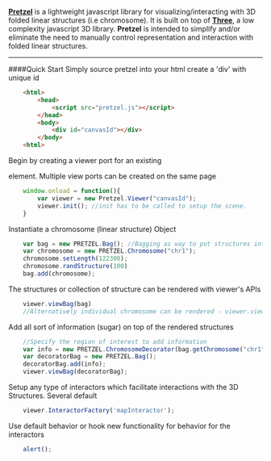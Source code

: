 [**Pretzel**](https://github.com/lexxx233/Pretzel.JS) is a lightweight javascript library for visualizing/interacting with 3D folded linear structures (i.e chromosome). It is built on top of [**Three**](http://www.threejs.org), a low complexity javascript 3D library. **Pretzel** is intended to simplify and/or eliminate the need to manually control representation and interaction with folded linear structures.
___
####Quick Start
Simply source pretzel into your html
create a 'div' with unique id
```html
    <html>
        <head>
            <script src="pretzel.js"></script>
        </head>
        <body>
            <div id="canvasId"></div>
        </body>
    <html>
```
Begin by creating a viewer port for an existing <div> element. Multiple view ports can be created on the same page
```javascript
    window.onload = function(){
        var viewer = new Pretzel.Viewer("canvasId");
        viewer.init(); //init has to be called to setup the scene.
    }
```
Instantiate a chromosome (linear structure) Object
```javascript
    var bag = new PRETZEL.Bag(); //Bagging as way to put structures into collections
    var chromosome = new PRETZEL.Chromosome("chr1");
    chromosome.setLength(122300);
    chromosome.randStructure(100)
    bag.add(chromosome);
```
The structures or collection of structure can be rendered with viewer's APIs
```javascript
    viewer.viewBag(bag)
    //Alternatively individual chromosome can be rendered - viewer.viewChromosome(chromosome)
```
Add all sort of information (sugar) on top of the rendered structures
```javascript
    //Specify the region of interest to add information
    var info = new PRETZEL.ChromosomeDecorator(bag.getChromosome("chr1"), 4000, 12000);
    var decoratorBag = new PRETZEL.Bag();
    decoratorBag.add(info);
    viewer.viewBag(decoratorBag);
```
Setup any type of interactors which facilitate interactions with the 3D Structures. Several default
```javascript
    viewer.InteractorFactory('mapInteractor');
```
Use default behavior or hook new functionality for behavior for the interactors
```javascript
    alert();
```
